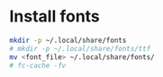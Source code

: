 # Install fonts

```sh
mkdir -p ~/.local/share/fonts
# mkdir -p ~/.local/share/fonts/ttf
mv <font_file> ~/.local/share/fonts/
# fc-cache -fv
```
